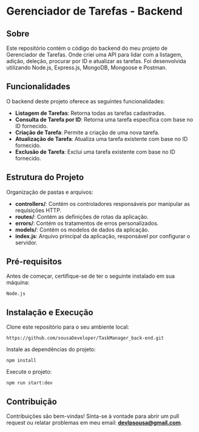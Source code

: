 # Gerenciador de Tarefas - Backend

## Sobre

Este repositório contém o código do backend do meu projeto de Gerenciador de Tarefas. Onde criei uma API para lidar com a listagem, adição, deleção, procurar por ID e atualizar as tarefas. Foi desenvolvida utilizando Node.js, Express.js, MongoDB, Mongoose e Postman.

## Funcionalidades

O backend deste projeto oferece as seguintes funcionalidades:

- **Listagem de Tarefas**: Retorna todas as tarefas cadastradas.
- **Consulta de Tarefa por ID**: Retorna uma tarefa específica com base no ID fornecido.
- **Criação de Tarefa**: Permite a criação de uma nova tarefa.
- **Atualização de Tarefa**: Atualiza uma tarefa existente com base no ID fornecido.
- **Exclusão de Tarefa**: Exclui uma tarefa existente com base no ID fornecido.

## Estrutura do Projeto

Organização de pastas e arquivos:

- **controllers/**: Contém os controladores responsáveis por manipular as requisições HTTP.
- **routes/**: Contém as definições de rotas da aplicação.
- **errors/**: Contém os tratamentos de erros personalizados.
- **models/**: Contém os modelos de dados da aplicação.
- **index.js**: Arquivo principal da aplicação, responsável por configurar o servidor.

## Pré-requisitos

Antes de começar, certifique-se de ter o seguinte instalado em sua máquina:

`Node.js`

## Instalação e Execução

Clone este repositório para o seu ambiente local:

`https://github.com/sousaDeveloper/TaskManager_back-end.git`

Instale as dependências do projeto:

`npm install`

Execute o projeto:

`npm run start:dev`

## Contribuição

Contribuições são bem-vindas! Sinta-se à vontade para abrir um pull request ou relatar problemas em meu email: **devlpsousa@gmail.com**.
